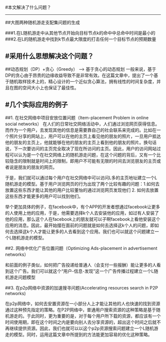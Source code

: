 #本文解决了什么问题？

---

##大图两种随机游走支配集问题的生成

###1.在L随机游走中从其他节点开始向目标节点k的命中中总命中时间是最小的
###2.在L的随机游走中找到k节点最大限度的打击任何一个目标节点的预期数量

#采用什么思想解决这个问题？
---
##动态规划（DP）+贪心（Greedy） ——> 基于贪心的动态规划
一般来说，基于DP的贪心由于昂贵的边缘收益导致不是非常有效。在这篇文章中，提出了一个基于随机取样技术上的，精心设计的一个近似贪心算法，拥有线性的时间复杂度，并且在图的空间大小上也保证了最佳性。

#几个实际应用的例子
---
##1. 在社交网络中项目安放位置问题（Item-placement Problem in online social networks）
在人们的日常社交网络活动中，人们通过浏览网页获得信息。而作为一个用户，去发现其他的信息是需要靠自己的社会联系来完成的。比如在一个照片分享的网站上，用户可以在他的主页上看见他的朋友的照片，一旦用户抵达他的朋友的主页上，他就能够在他的朋友的主页上看到他的朋友的照片。换句话说，下一次要访问的主页完全取决了现在所访问的主页。因此，用户的访问网站过程可以认为是一个在社交网络上的随机游走问题，在这个问题的背后，又有一个比较隐含的限制就是时间上的限制，即用户不可能有无限的时间去浏览朋友的主页或者说是朋友的朋友的网页。

于是，我们就可以通过每个用户在社交网络中可以访问L多的主页地址建立一个L随机游走的模型。基于用户浏览网页的行为出现了两个比较有趣的问题：1.如何去放置这些东西才能让其他的用户比较董怡的通过浏览网页发现他们 2. 如何去放置这些东西才能更多的用户可以找到他们。

举个更加具体的例子，在facebook中，有个APP的开发者想通过facebook让更多的人使用上他的应用，于是，他需要选择k个人去安装他的应用，如过有人安装了他的应用，那么这个人在facebook上的朋友就可以子啊facebook上看他安装这个应用的消息。因此，最开始摆在面前的问题就是如何去选择这k个人的问题，即如何去选择这k个人才能让更多的人去看到这个应用。我们也可以就这个问题建立一个L随机游走的模型。

##2. 网络中优化广告位置问题（Optimizing Ads-placement in advertisement networks）

和前面的例子类似，如何把广告投递给普通人（会支付一些报酬）能让更多的人看到这个广告。我们可以就这个“用户-信息-发现”这一个广告传播过程建立一个L随机游走问题模型

##3. 在p2p网络中资源的加速搜寻问题(Accelerating resources search in P2P networks)

在p2p网络中，如何去安置资源在一小部分人上才能让其他的人也快速的找到资源通过这种预先指定的策略。在P2P网络中，普通用户搜索资源的这种策略是基于随机游走的。于此同时，更为重要的是，对于每个用户所下载的资源，都应该有一个时间使用期，即在这个时间之内是要向别人去分享资源的，超出这个时间之后就不再继续提供资源。因此，我们也就可以以这个p2p资源搜索问题建立一个L随机游走的模型。同时，运用这篇文章中所提到的方法能更加容易的优化这种策略。


